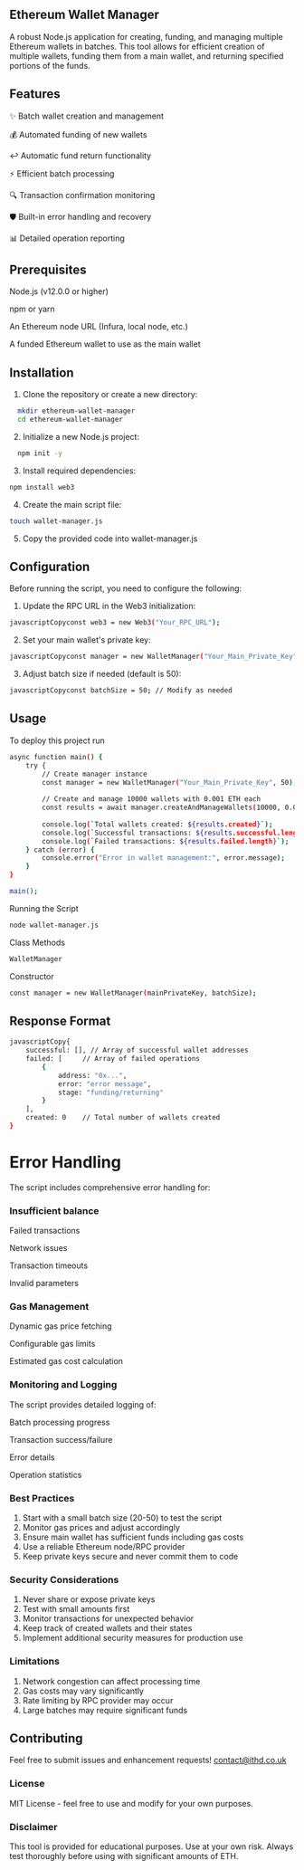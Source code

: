 
## Ethereum Wallet Manager

A robust Node.js application for creating, funding, and managing multiple Ethereum wallets in batches. This tool allows for efficient creation of multiple wallets, funding them from a main wallet, and returning specified portions of the funds.


## Features

✨ Batch wallet creation and management

💰 Automated funding of new wallets

↩️ Automatic fund return functionality

⚡ Efficient batch processing

🔍 Transaction confirmation monitoring

🛡️ Built-in error handling and recovery

📊 Detailed operation reporting


## Prerequisites

Node.js (v12.0.0 or higher)

npm or yarn

An Ethereum node URL (Infura, local node, etc.)

A funded Ethereum wallet to use as the main wallet

## Installation

1. Clone the repository or create a new directory:

```bash
  mkdir ethereum-wallet-manager
  cd ethereum-wallet-manager
```
    
2. Initialize a new Node.js project:

```bash
  npm init -y
```

3. Install required dependencies:

```bash
npm install web3
```

4. Create the main script file:

```bash
touch wallet-manager.js
```

5. Copy the provided code into wallet-manager.js
## Configuration

Before running the script, you need to configure the following:

1. Update the RPC URL in the Web3 initialization:
```bash
javascriptCopyconst web3 = new Web3("Your_RPC_URL");
```

2. Set your main wallet's private key:
```bash
javascriptCopyconst manager = new WalletManager("Your_Main_Private_Key", 50);
```

3. Adjust batch size if needed (default is 50):
```bash
javascriptCopyconst batchSize = 50; // Modify as needed
```


## Usage

To deploy this project run

```bash
async function main() {
    try {
        // Create manager instance
        const manager = new WalletManager("Your_Main_Private_Key", 50);
        
        // Create and manage 10000 wallets with 0.001 ETH each
        const results = await manager.createAndManageWallets(10000, 0.001);
        
        console.log(`Total wallets created: ${results.created}`);
        console.log(`Successful transactions: ${results.successful.length}`);
        console.log(`Failed transactions: ${results.failed.length}`);
    } catch (error) {
        console.error("Error in wallet management:", error.message);
    }
}

main();
```

Running the Script

```bash
node wallet-manager.js
```

Class Methods
```bash
WalletManager
```

Constructor

```bash
const manager = new WalletManager(mainPrivateKey, batchSize);
```
## Response Format
```bash
javascriptCopy{
    successful: [], // Array of successful wallet addresses
    failed: [     // Array of failed operations
        {
            address: "0x...",
            error: "error message",
            stage: "funding/returning"
        }
    ],
    created: 0    // Total number of wallets created
}
```


# Error Handling

The script includes comprehensive error handling for:

### Insufficient balance

Failed transactions

Network issues

Transaction timeouts

Invalid parameters

### Gas Management

Dynamic gas price fetching

Configurable gas limits

Estimated gas cost calculation

### Monitoring and Logging
The script provides detailed logging of:

Batch processing progress

Transaction success/failure

Error details

Operation statistics

### Best Practices

1. Start with a small batch size (20-50) to test the script
2. Monitor gas prices and adjust accordingly
3. Ensure main wallet has sufficient funds including gas costs
4. Use a reliable Ethereum node/RPC provider
5. Keep private keys secure and never commit them to code

### Security Considerations

1. Never share or expose private keys
2. Test with small amounts first
3. Monitor transactions for unexpected behavior
4. Keep track of created wallets and their states
4. Implement additional security measures for production use

### Limitations

1. Network congestion can affect processing time
2. Gas costs may vary significantly
3. Rate limiting by RPC provider may occur
4. Large batches may require significant funds




## Contributing


Feel free to submit issues and enhancement requests!
contact@ithd.co.uk

### License
MIT License - feel free to use and modify for your own purposes.

### Disclaimer
This tool is provided for educational purposes. Use at your own risk. Always test thoroughly before using with significant amounts of ETH.
